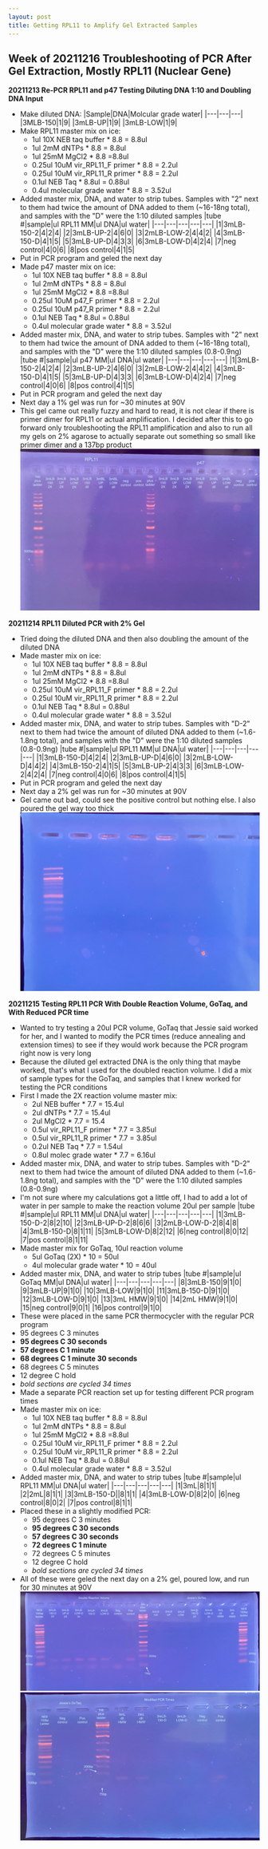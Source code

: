 ```yaml
---
layout: post
title: Getting RPL11 to Amplify Gel Extracted Samples
---
```


## Week of 20211216 Troubleshooting of PCR After Gel Extraction, Mostly RPL11 (Nuclear Gene)

**20211213 Re-PCR RPL11 and p47 Testing Diluting DNA 1:10 and Doubling DNA Input**

- Make diluted DNA:
 |Sample|DNA|Molcular grade water|
 |---|---|---|
 |3MLB-150|1|9|
 |3mLB-UP|1|9|
 |3mLB-LOW|1|9|
- Make RPL11 master mix on ice:
  - 1ul 10X NEB taq buffer * 8.8 = 8.8ul
  - 1ul 2mM dNTPs * 8.8 = 8.8ul
  - 1ul 25mM MgCl2 * 8.8 =8.8ul
  - 0.25ul 10uM vir_RPL11_F primer * 8.8 = 2.2ul
  - 0.25ul 10uM vir_RPL11_R primer * 8.8 = 2.2ul
  - 0.1ul NEB Taq * 8.8ul = 0.88ul
  - 0.4ul molecular grade water * 8.8 = 3.52ul
- Added master mix, DNA, and water to strip tubes. Samples with "2" next to them had twice the amount of DNA added to them (~16-18ng total), and samples with the "D" were the 1:10 diluted samples
|tube #|sample|ul RPL11 MM|ul DNA|ul water|
|---|---|---|---|---|
|1|3mLB-150-2|4|2|4|
|2|3mLB-UP-2|4|6|0|
|3|2mLB-LOW-2|4|4|2|
|4|3mLB-150-D|4|1|5|
|5|3mLB-UP-D|4|3|3|
|6|3mLB-LOW-D|4|2|4|
|7|neg control|4|0|6|
|8|pos control|4|1|5|
- Put in PCR program and geled the next day
- Made p47 master mix on ice:
  - 1ul 10X NEB taq buffer * 8.8 = 8.8ul
  - 1ul 2mM dNTPs * 8.8 = 8.8ul
  - 1ul 25mM MgCl2 * 8.8 =8.8ul
  - 0.25ul 10uM p47_F primer * 8.8 = 2.2ul
  - 0.25ul 10uM p47_R primer * 8.8 = 2.2ul
  - 0.1ul NEB Taq * 8.8ul = 0.88ul
  - 0.4ul molecular grade water * 8.8 = 3.52ul
- Added master mix, DNA, and water to strip tubes. Samples with "2" next to them had twice the amount of DNA added to them (~16-18ng total), and samples with the "D" were the 1:10 diluted samples (0.8-0.9ng)
|tube #|sample|ul p47 MM|ul DNA|ul water|
|---|---|---|---|---|
|1|3mLB-150-2|4|2|4|
|2|3mLB-UP-2|4|6|0|
|3|2mLB-LOW-2|4|4|2|
|4|3mLB-150-D|4|1|5|
|5|3mLB-UP-D|4|3|3|
|6|3mLB-LOW-D|4|2|4|
|7|neg control|4|0|6|
|8|pos control|4|1|5|
- Put in PCR program and geled the next day
- Next day a 1% gel was run for ~30 minutes at 90V
- This gel came out really fuzzy and hard to read, it is not clear if there is primer dimer for RPL11 or actual amplification. I decided after this to go forward only troubleshooting the RPL11 amplification and also to run all my gels on 2% agarose to actually separate out something so small like primer dimer and a 137bp product
![](https://raw.githubusercontent.com/meschedl/Unckless-Lab-Notebook-Maggie/master/images/20211214-PCR-gel.jpeg)

**20211214 RPL11 Diluted PCR with 2% Gel**

- Tried doing the diluted DNA and then also doubling the amount of the diluted DNA
- Made master mix on ice:
  - 1ul 10X NEB taq buffer * 8.8 = 8.8ul
  - 1ul 2mM dNTPs * 8.8 = 8.8ul
  - 1ul 25mM MgCl2 * 8.8 =8.8ul
  - 0.25ul 10uM vir_RPL11_F primer * 8.8 = 2.2ul
  - 0.25ul 10uM vir_RPL11_R primer * 8.8 = 2.2ul
  - 0.1ul NEB Taq * 8.8ul = 0.88ul
  - 0.4ul molecular grade water * 8.8 = 3.52ul
- Added master mix, DNA, and water to strip tubes. Samples with "D-2" next to them had twice the amount of diluted DNA added to them (~1.6-1.8ng total), and samples with the "D" were the 1:10 diluted samples (0.8-0.9ng)
|tube #|sample|ul RPL11 MM|ul DNA|ul water|
|---|---|---|---|---|
|1|3mLB-150-D|4|2|4|
|2|3mLB-UP-D|4|6|0|
|3|2mLB-LOW-D|4|4|2|
|4|3mLB-150-2|4|1|5|
|5|3mLB-UP-2|4|3|3|
|6|3mLB-LOW-2|4|2|4|
|7|neg control|4|0|6|
|8|pos control|4|1|5|
- Put in PCR program and geled the next day
- Next day a 2% gel was run for ~30 minutes at 90V
- Gel came out bad, could see the positive control but nothing else. I also poured the gel way too thick
![](https://raw.githubusercontent.com/meschedl/Unckless-Lab-Notebook-Maggie/master/images/20211215-bad-gel.jpeg)

**20211215 Testing RPL11 PCR With Double Reaction Volume, GoTaq, and With Reduced PCR time**

- Wanted to try testing a 20ul PCR volume, GoTaq that Jessie said worked for her, and I wanted to modify the PCR times (reduce annealing and extension times) to see if they would work because the PCR program right now is very long
- Because the diluted gel extracted DNA is the only thing that maybe worked, that's what I used for the doubled reaction volume. I did a mix of sample types for the GoTaq, and samples that I knew worked for testing the PCR conditions
- First I made the 2X reaction volume master mix:
  - 2ul NEB buffer * 7.7 = 15.4ul
  - 2ul dNTPs * 7.7 = 15.4ul
  - 2ul MgCl2 * 7.7 = 15.4
  - 0.5ul vir_RPL11_F primer * 7.7 = 3.85ul
  - 0.5ul vir_RPL11_R primer * 7.7 = 3.85ul
  - 0.2ul NEB Taq * 7.7 = 1.54ul
  - 0.8ul molec grade water * 7.7 = 6.16ul
- Added master mix, DNA, and water to strip tubes. Samples with "D-2" next to them had twice the amount of diluted DNA added to them (~1.6-1.8ng total), and samples with the "D" were the 1:10 diluted samples (0.8-0.9ng)
- I'm not sure where my calculations got a little off, I had to add a lot of water in per sample to make the reaction volume 20ul per sample
|tube #|sample|ul RPL11 MM|ul DNA|ul water|
|---|---|---|---|---|
|1|3mLB-150-D-2|8|2|10|
|2|3mLB-UP-D-2|8|6|6|
|3|2mLB-LOW-D-2|8|4|8|
|4|3mLB-150-D|8|1|11|
|5|3mLB-LOW-D|8|2|12|
|6|neg control|8|0|12|
|7|pos control|8|1|11|
- Made master mix for GoTaq, 10ul reaction volume
  - 5ul GoTaq (2X) * 10 = 50ul
  - 4ul molecular grade water * 10 = 40ul
- Added master mix, DNA, and water to strip tubes
|tube #|sample|ul GoTaq MM|ul DNA|ul water|
|---|---|---|---|---|
|8|3mLB-150|9|1|0|
|9|3mLB-UP|9|1|0|
|10|3mLB-LOW|9|1|0|
|11|3mLB-150-D|9|1|0|
|12|3mLB-LOW-D|9|1|0|
|13|3mL HMW|9|1|0|
|14|2mL HMW|9|1|0|
|15|neg control|9|0|1|
|16|pos control|9|1|0|
- These were placed in the same PCR thermocycler with the regular PCR program
- 95 degrees C 3 minutes
- **95 degrees C 30 seconds**
- **57 degrees C 1 minute**
- **68 degrees C 1 minute 30 seconds**
- 68 degrees C 5 minutes
- 12 degree C hold
- _bold sections are cycled 34 times_
- Made a separate PCR reaction set up for testing different PCR program times
- Made master mix on ice:
  - 1ul 10X NEB taq buffer * 8.8 = 8.8ul
  - 1ul 2mM dNTPs * 8.8 = 8.8ul
  - 1ul 25mM MgCl2 * 8.8 =8.8ul
  - 0.25ul 10uM vir_RPL11_F primer * 8.8 = 2.2ul
  - 0.25ul 10uM vir_RPL11_R primer * 8.8 = 2.2ul
  - 0.1ul NEB Taq * 8.8ul = 0.88ul
  - 0.4ul molecular grade water * 8.8 = 3.52ul
- Added master mix, DNA, and water to strip tubes
|tube #|sample|ul RPL11 MM|ul DNA|ul water|
|---|---|---|---|---|
|1|3mL|8|1|1|
|2|2mL|8|1|1|
|3|3mLB-150-D||8|1|1|
|4|3mLB-LOW-D|8|2|0|
|6|neg control|8|0|2|
|7|pos control|8|1|1|
- Placed these in a slightly modified PCR:
  - 95 degrees C 3 minutes
  - **95 degrees C 30 seconds**
  - **57 degrees C 30 seconds**
  - **72 degrees C 1 minute**
  - 72 degrees C 5 minutes
  - 12 degree C hold
  - _bold sections are cycled 34 times_
- All of these were geled the next day on a 2% gel, poured low, and run for 30 minutes at 90V
![](https://raw.githubusercontent.com/meschedl/Unckless-Lab-Notebook-Maggie/master/images/20211216-RPL11-PCR-gel.jpeg)
![](https://raw.githubusercontent.com/meschedl/Unckless-Lab-Notebook-Maggie/master/images/20211216-RPL11-PCR-gel-2.jpeg)

